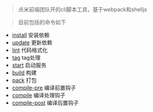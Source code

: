 > 点米前端团队开的cli脚本工具，基于webpack和shelljs

> 目前包括的命令如下

* [install](/install) 安装依赖
* [update](/update) 更新依赖
* [lint](/lint) 代码格式化
* [tag](/tag) tag处理
* [start](/start) 启动服务
* [build](/build) 构建
* [pack](/pack) 打包
* [compile-pre](/compile-pre) 编译前置钩子
* [compile](/compile) 编译处理钩子
* [compile-post](/compile-post) 编译后置钩子